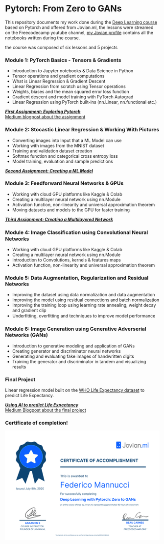# Pytorch: From Zero to GANs
This repository documents my work done during the [Deep Learning course](https://jovian.ml/forum/c/pytorch-zero-to-gans/18) based on Pytorch and offered from Jovian.ml, the lessons were streamed on the Freecodecamp youtube channel, [my Jovian profile](https://jovian.ml/federico-abss) contains all the notebooks written during the course.

the course was composed of six lessons and 5 projects

### Module 1: PyTorch Basics - Tensors & Gradients 
* Introduction to Jupyter notebooks & Data Science in Python 
* Tensor operations and gradient computations 
* What is Linear Regression & Gradient Descent
* Linear Regression from scratch using Tensor operations 
* Weights, biases and the mean squared error loss function 
* Gradient descent and model training with PyTorch Autograd 
* Linear Regression using PyTorch built-ins (nn.Linear, nn.functional etc.) 

[***First Assignment: Exploring Pytorch***](https://jovian.ml/federico-abss/01-tensor-operations)  
[Medium blogpost about the assignment](https://medium.com/@federicomannucci_31459/exploring-pytorch-in-5-functions-39eb96cc0180)

### Module 2: Stocastic Linear Regression & Working With Pictures
* Converting images into Input that a ML Model can use
* Working with images from the MNIST dataset 
* Training and validation dataset creation 
* Softmax function and categorical cross entropy loss 
* Model training, evaluation and sample predictions 

[***Second Assignment: Creating a ML Model***](https://jovian.ml/federico-abss/02-insurance-linear-regression)  

### Module 3: Feedforward Neural Networks & GPUs
* Working with cloud GPU platforms like Kaggle & Colab 
* Creating a multilayer neural network using nn.Module 
* Activation function, non-linearity and universal approximation theorem 
* Moving datasets and models to the GPU for faster training 

[***Third Assignment: Creating a Multilayered Network***](https://jovian.ml/federico-abss/03-cifar10-feedforward/v/17)  

### Module 4: Image Classiﬁcation using Convolutional Neural Networks 
* Working with cloud GPU platforms like Kaggle & Colab 
* Creating a multilayer neural network using nn.Module 
* Introduction to Convolutions, kernels & features maps 
* Activation function, non-linearity and universal approximation theorem 

### Module 5: Data Augmentation, Regularization and Residual Networks 
* Improving the dataset using data normalization and data augmentation 
* Improving the model using residual connections and batch normalization 
* Improving the training loop using learning rate annealing, weight decay and gradient clip 
* Underﬁtting, overﬁtting and techniques to improve model performance 

### Module 6: Image Generation using Generative Adverserial Networks (GANs) 
* Introduction to generative modeling and application of GANs 
* Creating generator and discriminator neural networks  
* Generating and evaluating fake images of handwritten digits 
* Training the generator and discriminator in tandem and visualizing results 

### Final Project
Linear regression model built on the [WHO Life Expectancy dataset](https://www.kaggle.com/kumarajarshi/life-expectancy-who) to predict Life Expectancy.  

[***Using AI to predict Life Expectancy***](https://jovian.ml/federico-abss/life-expectancy-linear)  
[Medium Blogpost about the final project](https://medium.com/@federicomannucci_31459/how-long-can-you-expect-to-live-computers-can-answer-eaa9667451ff)

### Certificate of completion!
![certificate](/images/Pytorch%20Certificate-1.png)
